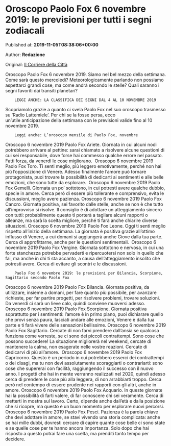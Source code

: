 
# Oroscopo Paolo Fox 6 novembre 2019: le previsioni per tutti i segni zodiacali

Published at: **2019-11-05T08:38:06+00:00**

Author: **Redazione**

Original: [Il Corriere della Città](https://www.ilcorrieredellacitta.com/news/oroscopo-paolo-fox-6-novembre-2019-le-previsioni-per-tutti-i-segni-zodiacali.html)

Oroscopo Paolo Fox 6 novembre 2019. Siamo nel bel mezzo della settimana. Come sarà questo mercoledì? Meteorologicamente parlando non possiamo aspettarci grandi cose, ma come andrà secondo le stelle? Quali saranno i segni favoriti dai transiti planetari?

        LEGGI ANCHE: LA CLASSIFICA DEI SEGNI DAL 4 AL 10 NOVEMBRE 2019
      
Scopriamolo grazie a quanto ci svela Paolo Fox nel suo oroscopo trasmesso su ‘Radio Lattemiele’. Per chi se la fosse persa, ecco un’utile anticipazione della settimana con le previsioni valide fino al 10 novembre 2019.

        Leggi anche: L’oroscopo mensile di Paolo Fox, novembre
      
Oroscopo 6 novembre 2019 Paolo Fox Ariete. Giornata in cui alcuni nodi potrebbero arrivare al pettine: sarai chiamato a risolvere alcune questioni di cui sei responsabile, dove forse hai commesso qualche errore nel passato. Fatti forza, da venerdì le cose migliorano. 
Oroscopo 6 novembre 2019 Paolo Fox Toro. Ti senti meglio, più leggero emotivamente, perché non hai più l’opposizione di Venere. Adesso finalmente l’amore può tornare protagonista, puoi trovare la possibilità di dedicarti ai sentimenti e alle belle emozioni, che sono tutte da esplorare. 
Oroscopo 6 novembre 2019 Paolo Fox Gemelli. Giornata un po’ sottotono, in cui potresti avere qualche dubbio, specie in amore. Cerca però di essere più tollerante e comprensivo, evita le discussioni, meglio avere pazienza.
Oroscopo 6 novembre 2019 Paolo Fox Cancro. Giornata positiva, sei favorito dalle stelle, anche se non è che tutto all’improvviso si risolve. Il consiglio è di adottare un atteggiamento sincero con tutti: probabilmente questo ti porterà a tagliare alcuni rapporti o alleanze, ma sarà la scelta migliore, perché ti farà anche chiarire diverse situazioni.
Oroscopo 6 novembre 2019 Paolo Fox Leone. Oggi ti senti meglio rispetto all’inizio della settimana. La giornata è positiva grazie all’ottimo influsso di Venere, a cui domani si aggiungerà anche Giove dalla tua parte. Cerca di approfittarne, anche per le questioni sentimentali. 
Oroscopo 6 novembre 2019 Paolo Fox Vergine. Giornata sottotono e nervosa, in cui una forte stanchezza potrebbe pervaderti e ripercuotersi non solo in quello che fai, ma anche in chi ti sta accanto, a causa dell’atteggiamento insolito che potresti avere. Cerca di evitare gli scontri e le discussioni. 

        Paolo Fox 6 novembre 2019: le previsioni per Bilancia, Scorpione, Sagittario secondo Paolo Fox
      
Oroscopo 6 novembre 2019 Paolo Fox Bilancia. Giornata positiva, da utilizzare, insieme a domani, per fare quanto più possibile, per avanzare richieste, per far partire progetti, per risolvere problemi, trovare soluzioni. Da venerdì ci sarà un lieve calo, quindi conviene muoversi adesso. 
Oroscopo 6 novembre 2019 Paolo Fox Scorpione. Giornata positiva soprattutto per i sentimenti: l’amore è in primo piano, puoi dichiarare quello che provi senza paura, lasciati andare alle emozioni, Venere è dalla tua parte e ti farà vivere delle sensazioni bellissime.
Oroscopo 6 novembre 2019 Paolo Fox Sagittario. Cercate di non farvi prendere dall’ansia se qualcosa funziona come vorreste, se ci sono dei piccoli contrattempi. Sono cose che possono succedere! La situazione migliorerà nel weekend, cercate di mantenere la calma, non esagerate nelle vostre reazioni. Cercate di dedicarvi di più all’amore. 
Oroscopo 6 novembre 2019 Paolo Fox Capricorno. Questo è un periodo in cui potrebbero esserci dei contrattempi o dei disagi, ma tu non devi assolutamente scoraggiarti o contrariarti: sono cose che supererai con facilità, raggiungendo il successo con il nuovo anno. I progetti che hai in mente verranno realizzati nel 2020, quindi adesso cerca di prendere le cose più alla leggera, di non arrabbiarti troppo. Cerca però nel contempo di essere prudente nei rapporti con gli altri, anche in amore.
Oroscopo 6 novembre 2019 Paolo Fox Acquario. In queste giornate hai la possibilità di farti valere, di far conoscere chi sei veramente. Cerca di metterti in mostra sul lavoro. Certo, dipende anche dall’età e dalla posizione che si ricopre, ma questo è un buon momento per esplorare nuovi percorsi. 
Oroscopo 6 novembre 2019 Paolo Fox Pesci. Pazienza è la parola chiave che devi adottare in amore, se stavi vivendo una storia complicata: anche se hai mille dubbi, dovresti cercare di capire quante cose belle ci sono state e se quelle cose per te hanno ancora importanza. Solo dopo che hai risposto a questo potrai fare una scelta, ma prenditi tanto tempo per decidere. 
 
